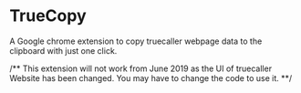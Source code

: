 # TrueCopy
A Google chrome extension to copy truecaller webpage data to the clipboard with just one click.

/**
  This extension will not work from June 2019 as the UI of truecaller Website has been changed. You may have to change the code to use it.
**/
